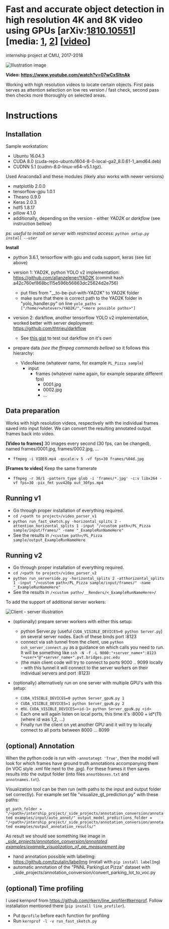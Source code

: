 # Fast and accurate object detection in high resolution 4K and 8K video using GPUs [arXiv:[1810.10551](https://arxiv.org/abs/1810.10551)] [media: [1](https://www.ece.cmu.edu/news-and-events/story/2018/11/franchetti-object-detection.html), [2](https://techxplore.com/news/2018-11-4k-8k-video-gpus.html)] [[video](https://www.youtube.com/watch?v=07wCxSItnAk)]
internship project at CMU, 2017-2018

![Illustration image](https://github.com/previtus/intership_project/blob/master/project_illustration.jpg)

**Video: https://www.youtube.com/watch?v=07wCxSItnAk**

Working with high resolution videos to locate certain objects. First pass serves as attention selection on low res version / fast check, second pass then checks more thoroughly on selected areas.

# Instructions

## Installation

Sample workstation:
- Ubuntu 16.04.3
- CUDA 8.0 (cuda-repo-ubuntu1604-8-0-local-ga2_8.0.61-1_amd64.deb)
- CUDNN 5.1 (cudnn-8.0-linux-x64-v5.1.tgz).

Used Anaconda3 and these modules (likely also works with newer versions)
- matplotlib 2.0.0
- tensorflow-gpu 1.0.1
- Theano 0.9.0
- Keras 2.0.3
- hdf5 1.8.17
- pillow 4.1.0
- additionally, depending on the version - either _YAD2K_ or _darkflow_ (see instruction bellow)


_ps: useful to install on server with restricted access: `python setup.py install --user`_

**Install**
- python 3.6.1, tensorflow with gpu and cuda support, keras (see list above)
- version 1: YAD2K, python YOLO v2 implementation: https://github.com/allanzelener/YAD2K (commit hash a42c760ef868bc115e596b56863dc25624d2e756)
  * put files from "__to-be-put-with-YAD2K" to YAD2K folder
  * make sure that there is correct path to the YAD2K folder in "yolo_handler.py" on line `yolo_paths = ["/home/<whatever>/YAD2K/","<more possible paths>"]`

- version 2: darkflow, another tensorflow YOLO v2 implementation, worked better with server deployment: https://github.com/thtrieu/darkflow
  * See [this gist](https://gist.github.com/previtus/bbecf03ae2ab1e952eb6cde26dd85638) to test out darkflow on it's own
- prepare data *(see the ffmpeg commands bellow)* so it follows this hierarchy:
  * VideoName (whatever name, for example `PL_Pizza sample`)
    * input
      * frames (whatever name again, for example separate different fps)
        * 0001.jpg
        * 0002.jpg
        * ...

## Data preparation

Works with high resolution videos, respectively with the individual frames saved into input folder.
We can convert the resulting annotated output frames back into video.

**[Video to frames]** 30 images every second (30 fps, can be changed), named frames/0001.jpg, frames/0002.jpg, ...
- `ffmpeg -i VIDEO.mp4 -qscale:v 5 -vf fps=30 frames/%04d.jpg`

**[Frames to video]** Keep the same framerate
- `ffmpeg -r 30/1 -pattern_type glob -i 'frames/*.jpg' -c:v libx264 -vf fps=30 -pix_fmt yuv420p out_30fps.mp4`

## Running v1

- Go through proper installation of everything required.
- `cd /<path to project>/video_parser_v1`
- `python run_fast_sketch.py -horizontal_splits 2 -attention_horizontal_splits 1 -input "/<custom path>/PL_Pizza sample/input/frames/" -name "_ExampleRunNameHere"`
- See the results in `/<custom path>/PL_Pizza sample/output_ExampleRunNameHere`

## Running v2

- Go through proper installation of everything required.
- `cd /<path to project>/video_parser_v2`
- `python run_serverside.py -horizontal_splits 2 -atthorizontal_splits 1 -input "/<custom path>/PL_Pizza sample/input/frames/" -name "_ExampleRunNameHere"`
- See the results in `/<custom path>/__Renders/<_ExampleRunNameHere>/`

To add the support of additional server workers:

![Client - server illustration](https://github.com/previtus/AttentionPipeline/blob/master/client-servers.jpg)

- (optionally) prepare server workers with either this setup: 
  * python Server.py	(useful `CUDA_VISIBLE_DEVICES=0 python Server.py`) on several server nodes. Each of these binds port :8123
  * connect via ssh tunnel from the client, use `python ssh_server_connect.py` as a guidance on which calls you need to run. It will be something like `ssh -N -f -L 9000:"+server_name+":8123 "+user+"@"+server_name+".pvt.bridges.psc.edu`
  * (the main client code will try to connect to ports 9000 .. 9099 locally - with this tunnel it will connect to the server workers on their individual servers and port :8123)

- (optionally) alternatively run on one server with multiple GPU's with this setup: 
  * `CUDA_VISIBLE_DEVICES=0 python Server_gpuN.py 1`
  * `CUDA_VISIBLE_DEVICES=1 python Server_gpuN.py 2`
  * etc. `CUDA_VISIBLE_DEVICES=<id-1> python Server_gpuN.py <id>`
  * Each one will again listen on local ports, this time it's :8000 + id*(11) (where id was 1,2, ...) 
  * Finally run the client on yet another GPU and it will try to locally connect to all ports between 8000 ... 8099

## (optional) Annotation
When the python code is run with `-annotategt 'True'`, then the model will look for which frames have ground truth annotations accompanying them (in VOC style .xml file next to the .jpg). For these frames it then saves results into the output folder (into files `annotbboxes.txt` and `annotnames.txt`).

Visualization tool can be then run (with paths to the input and output folder set correctly). For example set file "visualize_gt_prediction.py" with these paths:

`gt_path_folder = "/<path>/intership_project/_side_projects/annotation_conversion/annotated examples/input/auto_annot/"
output_model_predictions_folder = "/<path>/intership_project/_side_projects/annotation_conversion/annotated examples/output_annotation_results/"`

As result we should see something like image in  [*_side_projects/annotation_conversion/annotated examples/example_visualization_of_ap_measurement.jpg*](https://github.com/previtus/intership_project/blob/master/_side_projects/annotation_conversion/annotated%20examples/example_visualization_of_ap_measurement.jpg)

- hand annotation possible with labelImg: https://github.com/tzutalin/labelImg (install with `pip install labelImg`)
- automatic annotation of the "PNNL ParkingLot Pizza" dataset with _side_projects/annotation_conversion/convert_parking_lot_to_voc.py

## (optional) Time profiling

I used kernprof from https://github.com/rkern/line_profiler#kernprof. Follow installation mentioned there (`pip install line_profiler`).
- Put `@profile` before each function for profiling
- Run `kernprof -l -v run_fast_sketch.py`



